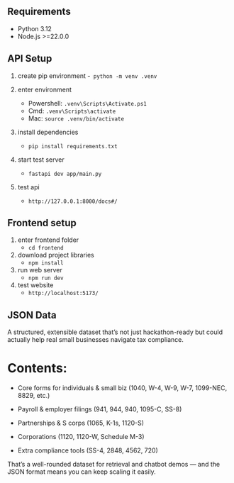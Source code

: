 ## Requirements
- Python 3.12
- Node.js >=22.0.0

## API Setup
1. create pip environment
   -` python -m venv .venv`
2. enter environment
   - Powershell: `.venv\Scripts\Activate.ps1` 
   - Cmd: `.venv\Scripts\activate`
   - Mac: `source .venv/bin/activate`

3. install dependencies
   - `pip install requirements.txt `

4. start test server
   - `fastapi dev app/main.py`

5. test api
   - `http://127.0.0.1:8000/docs#/`

## Frontend setup
1. enter frontend folder
   - `cd frontend`
3. download project libraries
   - `npm install`
4. run web server
   - `npm run dev`
5. test website
   -  `http://localhost:5173/`

## JSON Data
A structured, extensible dataset that’s not just hackathon-ready but could actually help real small businesses navigate tax compliance. 

# Contents:

- Core forms for individuals & small biz (1040, W-4, W-9, W-7, 1099-NEC, 8829, etc.)

- Payroll & employer filings (941, 944, 940, 1095-C, SS-8)

- Partnerships & S corps (1065, K-1s, 1120-S)

- Corporations (1120, 1120-W, Schedule M-3)

- Extra compliance tools (SS-4, 2848, 4562, 720)

That’s a well-rounded dataset for retrieval and chatbot demos — and the JSON format means you can keep scaling it easily.
